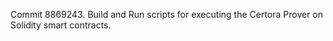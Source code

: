 Commit 8869243.                    Build and Run scripts for executing the Certora Prover on Solidity smart contracts.